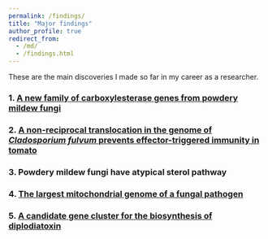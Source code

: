 ```yaml
---
permalink: /findings/
title: "Major findings"
author_profile: true
redirect_from: 
  - /md/
  - /findings.html
---
```




These are the main discoveries I made so far in my career as a researcher.

### 1. [A new family of carboxylesterase genes from powdery mildew fungi](finding_coesterase.md)

### 2. [A non-reciprocal translocation in the genome of *Cladosporium fulvum* prevents effector-triggered immunity in tomato](finding_avr9.md)

### 3. Powdery mildew fungi have atypical sterol pathway

### 4. [The largest mitochondrial genome of a fungal pathogen](finding_mtGc.md)

### 5. [A candidate gene cluster for the biosynthesis of diplodiatoxin](finding_steno.md)